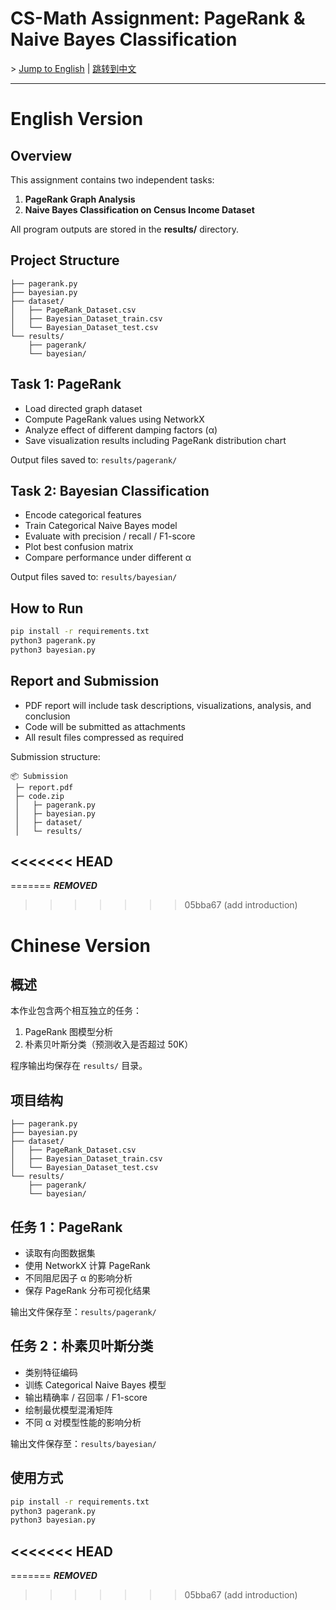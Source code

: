 # CS-Math Assignment: PageRank & Naive Bayes Classification

\> [Jump to English](#english-version) | [跳转到中文](#chinese-version)

---
# English Version

## Overview
This assignment contains two independent tasks:

1. **PageRank Graph Analysis**  
2. **Naive Bayes Classification on Census Income Dataset**

All program outputs are stored in the **results/** directory.

## Project Structure
```
├── pagerank.py  
├── bayesian.py  
├── dataset/  
│   ├── PageRank_Dataset.csv  
│   ├── Bayesian_Dataset_train.csv  
│   └── Bayesian_Dataset_test.csv  
└── results/  
    ├── pagerank/  
    └── bayesian/  
```

## Task 1: PageRank
- Load directed graph dataset  
- Compute PageRank values using NetworkX  
- Analyze effect of different damping factors (α)  
- Save visualization results including PageRank distribution chart

Output files saved to: `results/pagerank/`

## Task 2: Bayesian Classification
- Encode categorical features  
- Train Categorical Naive Bayes model  
- Evaluate with precision / recall / F1-score  
- Plot best confusion matrix  
- Compare performance under different α

Output files saved to: `results/bayesian/`

## How to Run
```bash
pip install -r requirements.txt
python3 pagerank.py
python3 bayesian.py
```

## Report and Submission
- PDF report will include task descriptions, visualizations, analysis, and conclusion  
- Code will be submitted as attachments  
- All result files compressed as required

Submission structure:
```
📦 Submission
 ├─ report.pdf
 ├─ code.zip
 │   ├─ pagerank.py
 │   ├─ bayesian.py
 │   ├─ dataset/
 │   └─ results/
```

<<<<<<< HEAD
---
=======
***REMOVED***
>>>>>>> 05bba67 (add introduction)

# Chinese Version
## 概述
本作业包含两个相互独立的任务：

1. PageRank 图模型分析  
2. 朴素贝叶斯分类（预测收入是否超过 50K）

程序输出均保存在 `results/` 目录。

## 项目结构
```
├── pagerank.py  
├── bayesian.py  
├── dataset/  
│   ├── PageRank_Dataset.csv  
│   ├── Bayesian_Dataset_train.csv  
│   └── Bayesian_Dataset_test.csv  
└── results/  
    ├── pagerank/  
    └── bayesian/  
```

## 任务 1：PageRank
- 读取有向图数据集  
- 使用 NetworkX 计算 PageRank  
- 不同阻尼因子 α 的影响分析  
- 保存 PageRank 分布可视化结果

输出文件保存至：`results/pagerank/`

## 任务 2：朴素贝叶斯分类
- 类别特征编码  
- 训练 Categorical Naive Bayes 模型  
- 输出精确率 / 召回率 / F1-score  
- 绘制最优模型混淆矩阵  
- 不同 α 对模型性能的影响分析

输出文件保存至：`results/bayesian/`

## 使用方式
```bash
pip install -r requirements.txt
python3 pagerank.py
python3 bayesian.py
```
<<<<<<< HEAD
---
=======
***REMOVED***
>>>>>>> 05bba67 (add introduction)
